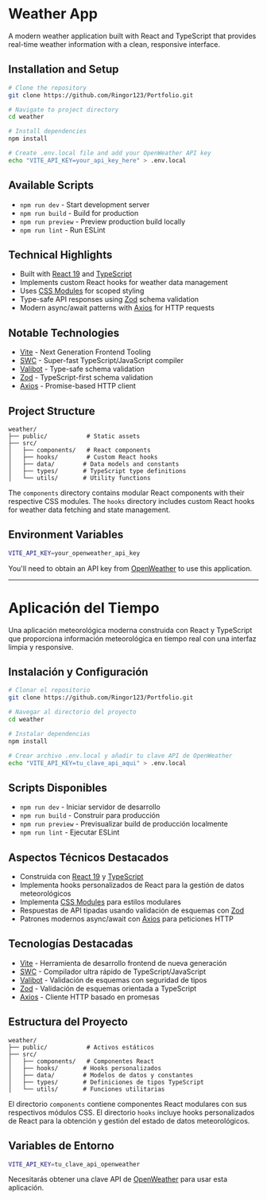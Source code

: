 # Weather App

A modern weather application built with React and TypeScript that provides real-time weather information with a clean, responsive interface.

## Installation and Setup

```bash
# Clone the repository
git clone https://github.com/Ringor123/Portfolio.git

# Navigate to project directory
cd weather

# Install dependencies
npm install

# Create .env.local file and add your OpenWeather API key
echo "VITE_API_KEY=your_api_key_here" > .env.local
```

## Available Scripts

- `npm run dev` - Start development server
- `npm run build` - Build for production
- `npm run preview` - Preview production build locally
- `npm run lint` - Run ESLint

## Technical Highlights

- Built with [React 19](https://react.dev/) and [TypeScript](https://www.typescriptlang.org/)
- Implements custom React hooks for weather data management
- Uses [CSS Modules](https://developer.mozilla.org/en-US/docs/Web/CSS/CSS_modules) for scoped styling
- Type-safe API responses using [Zod](https://zod.dev/) schema validation
- Modern async/await patterns with [Axios](https://axios-http.com/) for HTTP requests

## Notable Technologies

- [Vite](https://vitejs.dev/) - Next Generation Frontend Tooling
- [SWC](https://swc.rs/) - Super-fast TypeScript/JavaScript compiler
- [Valibot](https://valibot.dev/) - Type-safe schema validation
- [Zod](https://zod.dev/) - TypeScript-first schema validation
- [Axios](https://axios-http.com/) - Promise-based HTTP client

## Project Structure

```
weather/
├── public/           # Static assets
├── src/
│   ├── components/   # React components
│   ├── hooks/        # Custom React hooks
│   ├── data/        # Data models and constants
│   ├── types/       # TypeScript type definitions
│   └── utils/       # Utility functions
```

The `components` directory contains modular React components with their respective CSS modules.
The `hooks` directory includes custom React hooks for weather data fetching and state management.

## Environment Variables

```bash
VITE_API_KEY=your_openweather_api_key
```

You'll need to obtain an API key from [OpenWeather](https://openweathermap.org/api) to use this application.

---

# Aplicación del Tiempo

Una aplicación meteorológica moderna construida con React y TypeScript que proporciona información meteorológica en tiempo real con una interfaz limpia y responsive.

## Instalación y Configuración

```bash
# Clonar el repositorio
git clone https://github.com/Ringor123/Portfolio.git

# Navegar al directorio del proyecto
cd weather

# Instalar dependencias
npm install

# Crear archivo .env.local y añadir tu clave API de OpenWeather
echo "VITE_API_KEY=tu_clave_api_aqui" > .env.local
```

## Scripts Disponibles

- `npm run dev` - Iniciar servidor de desarrollo
- `npm run build` - Construir para producción
- `npm run preview` - Previsualizar build de producción localmente
- `npm run lint` - Ejecutar ESLint

## Aspectos Técnicos Destacados

- Construida con [React 19](https://react.dev/) y [TypeScript](https://www.typescriptlang.org/)
- Implementa hooks personalizados de React para la gestión de datos meteorológicos
- Implementa [CSS Modules](https://developer.mozilla.org/es/docs/Web/CSS/CSS_modules) para estilos modulares
- Respuestas de API tipadas usando validación de esquemas con [Zod](https://zod.dev/)
- Patrones modernos async/await con [Axios](https://axios-http.com/) para peticiones HTTP

## Tecnologías Destacadas

- [Vite](https://vitejs.dev/) - Herramienta de desarrollo frontend de nueva generación
- [SWC](https://swc.rs/) - Compilador ultra rápido de TypeScript/JavaScript
- [Valibot](https://valibot.dev/) - Validación de esquemas con seguridad de tipos
- [Zod](https://zod.dev/) - Validación de esquemas orientada a TypeScript
- [Axios](https://axios-http.com/) - Cliente HTTP basado en promesas

## Estructura del Proyecto

```
weather/
├── public/           # Activos estáticos
├── src/
│   ├── components/   # Componentes React
│   ├── hooks/       # Hooks personalizados
│   ├── data/        # Modelos de datos y constantes
│   ├── types/       # Definiciones de tipos TypeScript
│   └── utils/       # Funciones utilitarias
```

El directorio `components` contiene componentes React modulares con sus respectivos módulos CSS.
El directorio `hooks` incluye hooks personalizados de React para la obtención y gestión del estado de datos meteorológicos.

## Variables de Entorno

```bash
VITE_API_KEY=tu_clave_api_openweather
```

Necesitarás obtener una clave API de [OpenWeather](https://openweathermap.org/api) para usar esta aplicación.